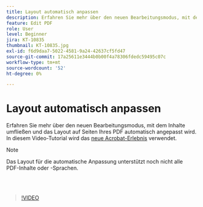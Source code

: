 ```yaml
---
title: Layout automatisch anpassen
description: Erfahren Sie mehr über den neuen Bearbeitungsmodus, mit dem Inhalte automatisch angepasst werden
feature: Edit PDF
role: User
level: Beginner
jira: KT-10835
thumbnail: KT-10835.jpg
exl-id: f6d9daa7-5022-4581-9a24-42637cf5fd47
source-git-commit: 17a25611e3444b0b00f4a78306fdedc59495c07c
workflow-type: tm+mt
source-wordcount: '52'
ht-degree: 0%

---
```


# Layout automatisch anpassen

Erfahren Sie mehr über den neuen Bearbeitungsmodus, mit dem Inhalte umfließen und das Layout auf Seiten Ihres PDF automatisch angepasst wird. In diesem Video-Tutorial wird das [neue Acrobat-Erlebnis](new-workspace.md) verwendet.

>[!NOTE]
>
>Das Layout für die automatische Anpassung unterstützt noch nicht alle PDF-Inhalte oder -Sprachen.

<br> 

>[!VIDEO](https://video.tv.adobe.com/v/3441229?quality=12&learn=on&hidetitle=true&captions=ger)
